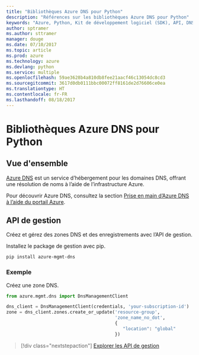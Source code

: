 ```yaml
---
title: "Bibliothèques Azure DNS pour Python"
description: "Références sur les bibliothèques Azure DNS pour Python"
keywords: "Azure, Python, Kit de développement logiciel (SDK), API, DNS"
author: sptramer
ms.author: sttramer
manager: douge
ms.date: 07/10/2017
ms.topic: article
ms.prod: azure
ms.technology: azure
ms.devlang: python
ms.service: multiple
ms.openlocfilehash: 59ae3628b4a810db8fee21aacf46c13054dc8cd3
ms.sourcegitcommit: 3617d0db0111bbc00072ff8161de2d76606ce0ea
ms.translationtype: HT
ms.contentlocale: fr-FR
ms.lasthandoff: 08/18/2017
---
```

# <a name="azure-dns-libraries-for-python"></a>Bibliothèques Azure DNS pour Python

## <a name="overview"></a>Vue d'ensemble

[Azure DNS](/azure/dns/dns-overview) est un service d’hébergement pour les domaines DNS, offrant une résolution de noms à l’aide de l’infrastructure Azure.

Pour découvrir Azure DNS, consultez la section [Prise en main d’Azure DNS à l’aide du portail Azure](/azure/dns/dns-getstarted-portal).

## <a name="management-apis"></a>API de gestion

Créez et gérez des zones DNS et des enregistrements avec l’API de gestion.

Installez le package de gestion avec pip.

```bash
pip install azure-mgmt-dns
```

### <a name="example"></a>Exemple

Créez une zone DNS.

```python
from azure.mgmt.dns import DnsManagementClient

dns_client = DnsManagementClient(credentials, 'your-subscription-id')
zone = dns_client.zones.create_or_update('resource-group',
                                         'zone_name_no_dot',
                                         {
                                            "location": "global"
                                         })

```

> [!div class="nextstepaction"]
> [Explorer les API de gestion](/python/api/overview/azure/dns/managementlibrary)
